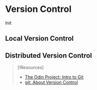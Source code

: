 
# Version Control
Init
## Local Version Control
## Distributed Version Control

> [!Resources]
> - [The Odin Project: Intro to Git](https://git-scm.com/book/en/v2/Getting-Started-About-Version-Control)
> - [git: About Version Control](https://git-scm.com/book/en/v2/Getting-Started-About-Version-Control)

